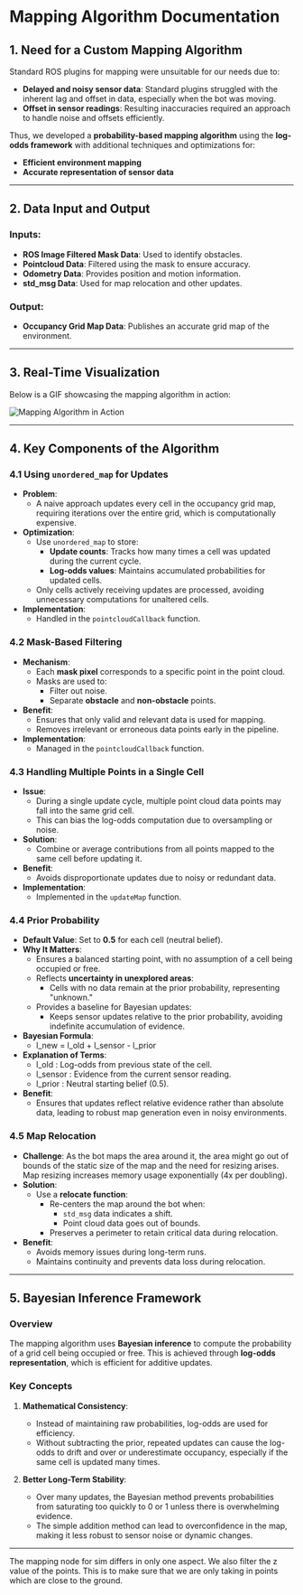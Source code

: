 # Mapping Algorithm Documentation

## 1. Need for a Custom Mapping Algorithm

Standard ROS plugins for mapping were unsuitable for our needs due to:

- **Delayed and noisy sensor data**: Standard plugins struggled with the inherent lag and offset in data, especially when the bot was moving.
- **Offset in sensor readings**: Resulting inaccuracies required an approach to handle noise and offsets efficiently.

Thus, we developed a **probability-based mapping algorithm** using the **log-odds framework** with additional techniques and optimizations for:

- **Efficient environment mapping**
- **Accurate representation of sensor data**

---

## 2. Data Input and Output

### Inputs:

- **ROS Image Filtered Mask Data**: Used to identify obstacles.
- **Pointcloud Data**: Filtered using the mask to ensure accuracy.
- **Odometry Data**: Provides position and motion information.
- **std_msg Data**: Used for map relocation and other updates.

### Output:

- **Occupancy Grid Map Data**: Publishes an accurate grid map of the environment.

---

## 3. Real-Time Visualization

Below is a GIF showcasing the mapping algorithm in action:

![Mapping Algorithm in Action](images/mapping.gif)

---

## 4. Key Components of the Algorithm

### 4.1 Using `unordered_map` for Updates

- **Problem**:
  - A naive approach updates every cell in the occupancy grid map, requiring iterations over the entire grid, which is computationally expensive.
- **Optimization**:
  - Use `unordered_map` to store:
    - **Update counts**: Tracks how many times a cell was updated during the current cycle.
    - **Log-odds values**: Maintains accumulated probabilities for updated cells.
  - Only cells actively receiving updates are processed, avoiding unnecessary computations for unaltered cells.
- **Implementation**:
  - Handled in the `pointcloudCallback` function.

### 4.2 Mask-Based Filtering

- **Mechanism**:
  - Each **mask pixel** corresponds to a specific point in the point cloud.
  - Masks are used to:
    - Filter out noise.
    - Separate **obstacle** and **non-obstacle** points.
- **Benefit**:
  - Ensures that only valid and relevant data is used for mapping.
  - Removes irrelevant or erroneous data points early in the pipeline.
- **Implementation**:
  - Managed in the `pointcloudCallback` function.

### 4.3 Handling Multiple Points in a Single Cell

- **Issue**:
  - During a single update cycle, multiple point cloud data points may fall into the same grid cell.
  - This can bias the log-odds computation due to oversampling or noise.
- **Solution**:
  - Combine or average contributions from all points mapped to the same cell before updating it.
- **Benefit**:
  - Avoids disproportionate updates due to noisy or redundant data.
- **Implementation**:
  - Implemented in the `updateMap` function.

### 4.4 Prior Probability

- **Default Value**: Set to **0.5** for each cell (neutral belief).
- **Why It Matters**:
  - Ensures a balanced starting point, with no assumption of a cell being occupied or free.
  - Reflects **uncertainty in unexplored areas**:
    - Cells with no data remain at the prior probability, representing "unknown."
  - Provides a baseline for Bayesian updates:
    - Keeps sensor updates relative to the prior probability, avoiding indefinite accumulation of evidence.
- **Bayesian Formula**:
  - l_new = l_old + l_sensor - l_prior
- **Explanation of Terms**:
  - l_old : Log-odds from previous state of the cell.
  - l_sensor : Evidence from the current sensor reading.
  - l_prior : Neutral starting belief (0.5).
- **Benefit**:
  - Ensures that updates reflect relative evidence rather than absolute data, leading to robust map generation even in noisy environments.

### 4.5 Map Relocation

- **Challenge**: As the bot maps the area around it, the area might go out of bounds of the static size of the map and the need for resizing arises. Map resizing increases memory usage exponentially (4x per doubling).
- **Solution**:
  - Use a **relocate function**:
    - Re-centers the map around the bot when:
      - `std_msg` data indicates a shift.
      - Point cloud data goes out of bounds.
    - Preserves a perimeter to retain critical data during relocation.
- **Benefit**:
  - Avoids memory issues during long-term runs.
  - Maintains continuity and prevents data loss during relocation.

---

## 5. Bayesian Inference Framework

### Overview

The mapping algorithm uses **Bayesian inference** to compute the probability of a grid cell being occupied or free. This is achieved through **log-odds representation**, which is efficient for additive updates.

### Key Concepts

1. **Mathematical Consistency**:

   - Instead of maintaining raw probabilities, log-odds are used for efficiency.
   - Without subtracting the prior, repeated updates can cause the log-odds to drift and over or underestimate occupancy, especially if the same cell is updated many times.

2. **Better Long-Term Stability**:

   - Over many updates, the Bayesian method prevents probabilities from saturating too quickly to 0 or 1 unless there is overwhelming evidence.
   - The simple addition method can lead to overconfidence in the map, making it less robust to sensor noise or dynamic changes.

---

The mapping node for sim differs in only one aspect. We also filter the z value of the points. This is to make sure that we are only taking in points which are close to the ground.

